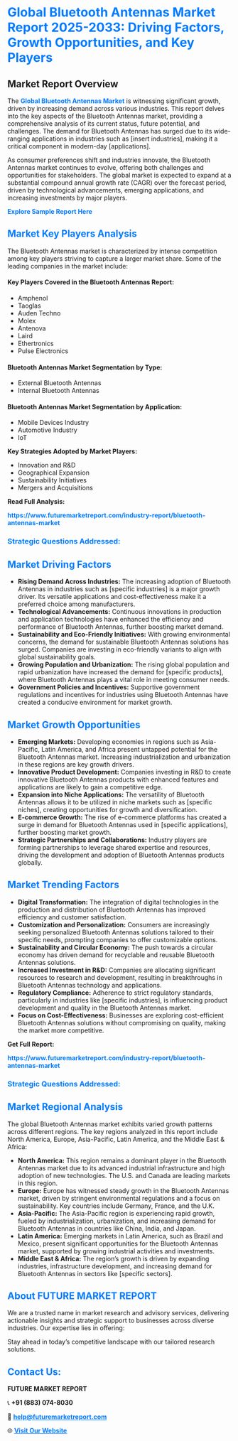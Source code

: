 <h1 style="color: #007BFF;">Global Bluetooth Antennas Market Report 2025-2033: Driving Factors, Growth Opportunities, and Key Players</h1>

<section id="overview">
<h2>Market Report Overview</h2>
<p>The <a href="https://www.futuremarketreport.com/industry-report/bluetooth-antennas-market" style="color: #007BFF; text-decoration: none;"><strong>Global Bluetooth Antennas Market</strong></a> is witnessing significant growth, driven by increasing demand across various industries. This report delves into the key aspects of the Bluetooth Antennas market, providing a comprehensive analysis of its current status, future potential, and challenges. The demand for Bluetooth Antennas has surged due to its wide-ranging applications in industries such as [insert industries], making it a critical component in modern-day [applications].</p>
<p>As consumer preferences shift and industries innovate, the Bluetooth Antennas market continues to evolve, offering both challenges and opportunities for stakeholders. The global market is expected to expand at a substantial compound annual growth rate (CAGR) over the forecast period, driven by technological advancements, emerging applications, and increasing investments by major players.</p>
</section>

<section id="overview">
<p><a href="https://www.futuremarketreport.com/request-sample/reportId=81549" style="color: #007BFF; text-decoration: none;"><strong>Explore Sample Report Here</strong></a></p>
</section>

<section id="key-players">
<h2 style="color: #007BFF;">Market Key Players Analysis</h2>
<p>The Bluetooth Antennas market is characterized by intense competition among key players striving to capture a larger market share. Some of the leading companies in the market include:</p>
<h4>Key Players Covered in the Bluetooth Antennas Report:</h4>
<ul><li>Amphenol</li><li>Taoglas</li><li>Auden Techno</li><li>Molex</li><li>Antenova</li><li>Laird</li><li>Ethertronics</li><li>Pulse Electronics</li></ul>
<h4>Bluetooth Antennas Market Segmentation by Type:</h4>
<ul><li>External Bluetooth Antennas</li><li>Internal Bluetooth Antennas</li></ul>

<h4>Bluetooth Antennas Market Segmentation by Application:</h4>
<ul><li>Mobile Devices Industry</li><li>Automotive Industry</li><li>IoT</li></ul>
<p><strong>Key Strategies Adopted by Market Players:</strong></p>
<ul>
<li>Innovation and R&D</li>
<li>Geographical Expansion</li>
<li>Sustainability Initiatives</li>
<li>Mergers and Acquisitions</li>
</ul>
</section>

<section>
<p><strong>Read Full Analysis: </strong></p><a href="https://www.futuremarketreport.com/industry-report/bluetooth-antennas-market" style="color: #007BFF; text-decoration: none;"><strong>https://www.futuremarketreport.com/industry-report/bluetooth-antennas-market</strong></a>
<h3 style="color: #007BFF;">Strategic Questions Addressed:</h3>
</section>

<section id="driving-factors">
<h2 style="color: #007BFF;">Market Driving Factors</h2>
<ul>
<li><strong>Rising Demand Across Industries:</strong> The increasing adoption of Bluetooth Antennas in industries such as [specific industries] is a major growth driver. Its versatile applications and cost-effectiveness make it a preferred choice among manufacturers.</li>
<li><strong>Technological Advancements:</strong> Continuous innovations in production and application technologies have enhanced the efficiency and performance of Bluetooth Antennas, further boosting market demand.</li>
<li><strong>Sustainability and Eco-Friendly Initiatives:</strong> With growing environmental concerns, the demand for sustainable Bluetooth Antennas solutions has surged. Companies are investing in eco-friendly variants to align with global sustainability goals.</li>
<li><strong>Growing Population and Urbanization:</strong> The rising global population and rapid urbanization have increased the demand for [specific products], where Bluetooth Antennas plays a vital role in meeting consumer needs.</li>
<li><strong>Government Policies and Incentives:</strong> Supportive government regulations and incentives for industries using Bluetooth Antennas have created a conducive environment for market growth.</li>
</ul>
</section>

<section id="growth-opportunities">
<h2 style="color: #007BFF;">Market Growth Opportunities</h2>
<ul>
<li><strong>Emerging Markets:</strong> Developing economies in regions such as Asia-Pacific, Latin America, and Africa present untapped potential for the Bluetooth Antennas market. Increasing industrialization and urbanization in these regions are key growth drivers.</li>
<li><strong>Innovative Product Development:</strong> Companies investing in R&D to create innovative Bluetooth Antennas products with enhanced features and applications are likely to gain a competitive edge.</li>
<li><strong>Expansion into Niche Applications:</strong> The versatility of Bluetooth Antennas allows it to be utilized in niche markets such as [specific niches], creating opportunities for growth and diversification.</li>
<li><strong>E-commerce Growth:</strong> The rise of e-commerce platforms has created a surge in demand for Bluetooth Antennas used in [specific applications], further boosting market growth.</li>
<li><strong>Strategic Partnerships and Collaborations:</strong> Industry players are forming partnerships to leverage shared expertise and resources, driving the development and adoption of Bluetooth Antennas products globally.</li>
</ul>
</section>

<section id="trending-factors">
<h2 style="color: #007BFF;">Market Trending Factors</h2>
<ul>
<li><strong>Digital Transformation:</strong> The integration of digital technologies in the production and distribution of Bluetooth Antennas has improved efficiency and customer satisfaction.</li>
<li><strong>Customization and Personalization:</strong> Consumers are increasingly seeking personalized Bluetooth Antennas solutions tailored to their specific needs, prompting companies to offer customizable options.</li>
<li><strong>Sustainability and Circular Economy:</strong> The push towards a circular economy has driven demand for recyclable and reusable Bluetooth Antennas solutions.</li>
<li><strong>Increased Investment in R&D:</strong> Companies are allocating significant resources to research and development, resulting in breakthroughs in Bluetooth Antennas technology and applications.</li>
<li><strong>Regulatory Compliance:</strong> Adherence to strict regulatory standards, particularly in industries like [specific industries], is influencing product development and quality in the Bluetooth Antennas market.</li>
<li><strong>Focus on Cost-Effectiveness:</strong> Businesses are exploring cost-efficient Bluetooth Antennas solutions without compromising on quality, making the market more competitive.</li>
</ul>
</section>

<section>
<p><strong>Get Full Report: </strong></p><a href="https://www.futuremarketreport.com/industry-report/bluetooth-antennas-market" style="color: #007BFF; text-decoration: none;"><strong>https://www.futuremarketreport.com/industry-report/bluetooth-antennas-market</strong></a>
<h3 style="color: #007BFF;">Strategic Questions Addressed:</h3>
</section>


<section id="regional-analysis">
<h2 style="color: #007BFF;">Market Regional Analysis</h2>
<p>The global Bluetooth Antennas market exhibits varied growth patterns across different regions. The key regions analyzed in this report include North America, Europe, Asia-Pacific, Latin America, and the Middle East & Africa:</p>
<ul>
<li><strong>North America:</strong> This region remains a dominant player in the Bluetooth Antennas market due to its advanced industrial infrastructure and high adoption of new technologies. The U.S. and Canada are leading markets in this region.</li>
<li><strong>Europe:</strong> Europe has witnessed steady growth in the Bluetooth Antennas market, driven by stringent environmental regulations and a focus on sustainability. Key countries include Germany, France, and the U.K.</li>
<li><strong>Asia-Pacific:</strong> The Asia-Pacific region is experiencing rapid growth, fueled by industrialization, urbanization, and increasing demand for Bluetooth Antennas in countries like China, India, and Japan.</li>
<li><strong>Latin America:</strong> Emerging markets in Latin America, such as Brazil and Mexico, present significant opportunities for the Bluetooth Antennas market, supported by growing industrial activities and investments.</li>
<li><strong>Middle East & Africa:</strong> The region’s growth is driven by expanding industries, infrastructure development, and increasing demand for Bluetooth Antennas in sectors like [specific sectors].</li>
</ul>
</section>

<footer>
<h2 style="color: #007BFF;">About FUTURE MARKET REPORT</h2>
<p>We are a trusted name in market research and advisory services, delivering actionable insights and strategic support to businesses across diverse industries. Our expertise lies in offering:</p>

<p>Stay ahead in today’s competitive landscape with our tailored research solutions.</p>

<h2 style="color: #007BFF;">Contact Us:</h2>
<p><strong>FUTURE MARKET REPORT</strong></p>
<p>📞 <strong>+91 (883) 074-8030</strong></p>
<p>📧 <strong><a href="mailto:help@futuremarketreport.com" style="color: #007BFF;">help@futuremarketreport.com</a></strong></p>
<p>🌐 <strong><a href="https://www.futuremarketreport.com/" style="color: #007BFF;">Visit Our Website</a></strong></p>
</footer>